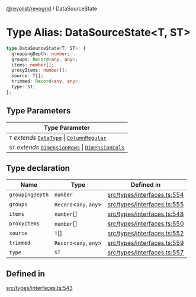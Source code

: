[@revolist/revogrid](README.md) / DataSourceState

# Type Alias: DataSourceState\<T, ST\>

```ts
type DataSourceState<T, ST>: {
  groupingDepth: number;
  groups: Record<any, any>;
  items: number[];
  proxyItems: number[];
  source: T[];
  trimmed: Record<any, any>;
  type: ST;
};
```

## Type Parameters

| Type Parameter |
| ------ |
| `T` *extends* [`DataType`](TypeAlias.DataType.md) \| [`ColumnRegular`](Interface.ColumnRegular.md) |
| `ST` *extends* [`DimensionRows`](TypeAlias.DimensionRows.md) \| [`DimensionCols`](TypeAlias.DimensionCols.md) |

## Type declaration

| Name | Type | Defined in |
| ------ | ------ | ------ |
| `groupingDepth` | `number` | [src/types/interfaces.ts:554](https://github.com/revolist/revogrid/blob/3cf03d1039e53d8581c1791130c13324e129dd40/src/types/interfaces.ts#L554) |
| `groups` | `Record`\<`any`, `any`\> | [src/types/interfaces.ts:555](https://github.com/revolist/revogrid/blob/3cf03d1039e53d8581c1791130c13324e129dd40/src/types/interfaces.ts#L555) |
| `items` | `number`[] | [src/types/interfaces.ts:548](https://github.com/revolist/revogrid/blob/3cf03d1039e53d8581c1791130c13324e129dd40/src/types/interfaces.ts#L548) |
| `proxyItems` | `number`[] | [src/types/interfaces.ts:550](https://github.com/revolist/revogrid/blob/3cf03d1039e53d8581c1791130c13324e129dd40/src/types/interfaces.ts#L550) |
| `source` | `T`[] | [src/types/interfaces.ts:552](https://github.com/revolist/revogrid/blob/3cf03d1039e53d8581c1791130c13324e129dd40/src/types/interfaces.ts#L552) |
| `trimmed` | `Record`\<`any`, `any`\> | [src/types/interfaces.ts:559](https://github.com/revolist/revogrid/blob/3cf03d1039e53d8581c1791130c13324e129dd40/src/types/interfaces.ts#L559) |
| `type` | `ST` | [src/types/interfaces.ts:557](https://github.com/revolist/revogrid/blob/3cf03d1039e53d8581c1791130c13324e129dd40/src/types/interfaces.ts#L557) |

## Defined in

[src/types/interfaces.ts:543](https://github.com/revolist/revogrid/blob/3cf03d1039e53d8581c1791130c13324e129dd40/src/types/interfaces.ts#L543)

